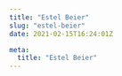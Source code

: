 ```yaml
---
title: "Estel Beier"
slug: "estel-beier"
date: 2021-02-15T16:24:01Z

meta:
  title: "Estel Beier"
---
```


